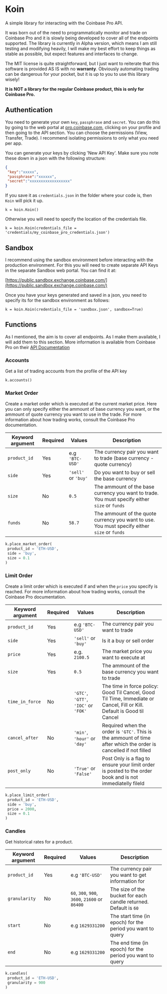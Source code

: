 # Koin

A simple library for interacting with the Coinbase Pro API.

It was born out of the need to programmatically monitor and trade on Coinbase Pro and it is slowly being developed to cover all of the endpoints supported. The library is currently in Alpha version, which means I am still testing and modifying heavily, I will make my best effort to keep things as stable as possible, but expect features and interfaces to change.

The MIT license is quite straightforward, but I just want to reiterate that this software is provided AS IS with no __warranty__. Obviously automating trading can be dangerous for your pocket, but it is up to you to use this library wisely!

__It is NOT a library for the regular Coinbase product, this is only for Coinbase Pro.__

## Authentication

You need to generate your own `key`, `passphrase` and `secret`. You can do this by going to the web portal at [pro.coinbase.com](https://pro.coinbase.com), clicking on your profile and then going to the API section. You can choose the permissions (View, Transfer, Trade). I recommend isolating permissions to only what you need per app.

You can generate your keys by clicking 'New API Key'. Make sure you note these down in a json with the following structure:

```json
{
 "key":"xxxxx",
 "passphrase":"xxxxxx",
 "secret":"xxxxxxxxxxxxxxxxxx"
}
```

If you save it as `credentials.json` in the folder where your code is, then `Koin` will pick it up. 

```
k = koin.Koin()
```

Otherwise you will need to specify the location of the credentials file.

```
k = koin.Koin(credentials_file = 'credentials/my_coinbase_pro_credentials.json')
```

## Sandbox

I recommend using the sandbox environment before interacting with the production environment. For this you will need to create separate API Keys in the separate Sandbox web portal. You can find it at:

[https://public.sandbox.exchange.coinbase.com/](https://public.sandbox.exchange.coinbase.com/)

Once you have your keys generated and saved in a json, you need to specify its for the sandbox environment as follows:

```
k = koin.Koin(credentials_file = 'sandbox.json', sandbox=True)
```

## Functions

As I mentioned, the aim is to cover all endpoints. As I make them available, I will add them to this section. More information is available from Coinbase Pro on their [API Documentation](https://docs.cloud.coinbase.com/exchange/reference)

### Accounts

Get a list of trading accounts from the profile of the API key

```python
k.accounts()
```

### Market Order

Create a market order which is executed at the current market price. Here you can only specify either the ammount of base currency you want, or the ammount of quote currency you want to use in the trade.
For more information about how trading works, consult the Coinbase Pro documentation.

|Keyword argument|Required|Values|Description|
|---|---|---|---|
|`product_id`|Yes|e.g `'BTC-USD'`|The currency pair you want to trade (base currency - quote currency)|
|`side`|Yes|`'sell'` or `'buy'`|Do you want to buy or sell the base currency|
|`size`|No|`0.5`|The ammount of the base currency you want to trade. You must specify either `size` or `funds`|
|`funds`|No|`58.7`|The ammount of the quote currency you want to use. You must specify either `size` or `funds`|

```python
k.place_market_order(
 product_id = 'ETH-USD',
 side = 'buy',
 size = 0.1
)
```

### Limit Order

Create a limit order which is executed if and when the `price` you specify is reached. For more information about how trading works, consult the Coinbase Pro documentation.

|Keyword argument|Required|Values|Description|
|---|---|---|---|
|`product_id`|Yes|e.g `'BTC-USD'`|The currency pair you want to trade|
|`side`|Yes|`'sell'` or `'buy'`|Is it a buy or sell order|
|`price`|Yes|e.g. `2100.5`|The market price you want to execute at|
|`size`|Yes|`0.5`|The ammount of the base currency you want to trade|
|`time_in_force`|No|`'GTC'`, `'GTT'`, `'IOC'` or `'FOK'`|The time in force policy: Good Til Cancel, Good Til Time, Immediate or Cancel, Fill or Kill. Default is Good til Cancel|
|`cancel_after`|No|`'min'`, `'hour'` or `'day'`|Required when the order is `'GTC'`. This is the ammount of time after which the order is cancelled if not filled|
|`post_only`|No|`'True'` or `'False'`|Post Only is a flag to ensure your limit order is posted to the order book and is not immediatelly fileld|

```python
k.place_limit_order(
 product_id = 'ETH-USD',
 side = 'buy',
 price = 2000,
 size = 0.1
)
```

### Candles

Get historical rates for a product.

|Keyword argument|Required|Values|Description|
|---|---|---|---|
|`product_id`|Yes|e.g `'BTC-USD'`|The currency pair you want to get information for|
|`granularity`|No|`60`, `300`, `900`, `3600`, `21600` or `86400`|The size of the bucket for each candle returned. Default is `60`|
|`start`|No|e.g `1629331200`|The start time (in epoch) for the period you want to query|
|`end`|No|e.g `1629331200`|The end time (in epoch) for the period you want to query|


```python
k.candles(
 product_id = 'ETH-USD',
 granularity = 900
)
